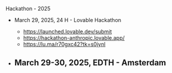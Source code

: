 Hackathon - 2025

- March 29, 2025, 24 H - Lovable Hackathon
  - https://launched.lovable.dev/submit
  - https://hackathon-anthropic.lovable.app/
  - https://lu.ma/r70gxc42?tk=s0jynl

- March 29-30, 2025, EDTH - Amsterdam
  - 